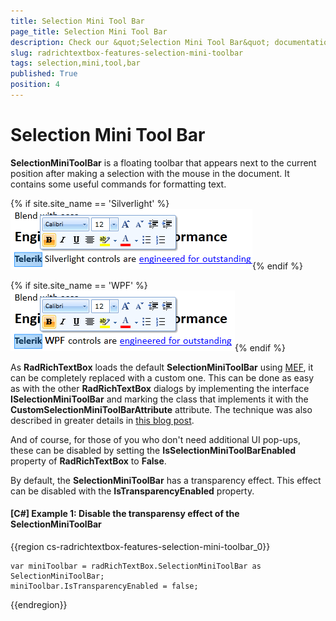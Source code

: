 ```yaml
---
title: Selection Mini Tool Bar
page_title: Selection Mini Tool Bar
description: Check our &quot;Selection Mini Tool Bar&quot; documentation article for the RadRichTextBox {{ site.framework_name }} control.
slug: radrichtextbox-features-selection-mini-toolbar
tags: selection,mini,tool,bar
published: True
position: 4
---
```


# Selection Mini Tool Bar
 
__SelectionMiniToolBar__ is a floating toolbar that appears next to the current position after making a selection with the mouse in the document. It contains some useful commands for formatting text.
  

{% if site.site_name == 'Silverlight' %}
![{{ site.framework_name }} RadRichTextBox Selection Mini Tool Bar](images/RadRichTextBox_Features_SelectionMiniToolbar_01.png){% endif %}

{% if site.site_name == 'WPF' %}
![{{ site.framework_name }} RadRichTextBox Selection Mini Tool Bar](images/RadRichTextBox_Features_SelectionMiniToolbar_01_WPF.png){% endif %}

As __RadRichTextBox__ loads the default __SelectionMiniToolBar__ using [MEF](http://mef.codeplex.com/), it can be completely replaced with a custom one. This can be done as easy as with the other __RadRichTextBox__ dialogs by implementing the interface __ISelectionMiniToolBar__ and marking the class that implements it with the __CustomSelectionMiniToolBarAttribute__  attribute.  The technique was also described in greater details in [this blog post](http://blogs.telerik.com/xamlteam/posts/10-09-28/some-tricks-with-mef-up-the-sleeve-of-radrichtextbox-for-silverlight.aspx).
        

And of course, for those of you who don't need additional UI pop-ups, these can be disabled by setting the __IsSelectionMiniToolBarEnabled__ property of __RadRichTextBox__ to __False__.
        
By default, the __SelectionMiniToolBar__ has a transparency effect. This effect can be disabled with the __IsTransparencyEnabled__ property.
        
#### __[C#] Example 1:  Disable the transparensy effect of the SelectionMiniToolBar__

{{region cs-radrichtextbox-features-selection-mini-toolbar_0}}

    var miniToolbar = radRichTextBox.SelectionMiniToolBar as SelectionMiniToolBar;
    miniToolbar.IsTransparencyEnabled = false;

{{endregion}}


